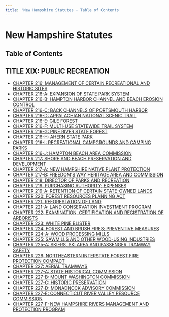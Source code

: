 ```yaml
---
title: 'New Hampshire Statutes - Table of Contents'
---
```


New Hampshire Statutes
======================

Table of Contents
-----------------

TITLE XIX: PUBLIC RECREATION
----------------------------

-   [CHAPTER 216: MANAGEMENT OF CERTAIN RECREATIONAL AND HISTORIC
    SITES](216.html)
-   [CHAPTER 216-A: EXPANSION OF STATE PARK SYSTEM](216-A.html)
-   [CHAPTER 216-B: HAMPTON HARBOR CHANNEL AND BEACH EROSION
    CONTROL](216-B.html)
-   [CHAPTER 216-C: BACK CHANNELS OF PORTSMOUTH HARBOR](216-C.html)
-   [CHAPTER 216-D: APPALACHIAN NATIONAL SCENIC TRAIL](216-D.html)
-   [CHAPTER 216-E: GILE FOREST](216-E.html)
-   [CHAPTER 216-F: MULTI-USE STATEWIDE TRAIL SYSTEM](216-F.html)
-   [CHAPTER 216-G: PINE RIVER STATE FOREST](216-G.html)
-   [CHAPTER 216-H: AHERN STATE PARK](216-H.html)
-   [CHAPTER 216-I: RECREATIONAL CAMPGROUNDS AND CAMPING
    PARKS](216-I.html)
-   [CHAPTER 216-J: HAMPTON BEACH AREA COMMISSION](216-J.html)
-   [CHAPTER 217: SHORE AND BEACH PRESERVATION AND DEVELOPMENT](217.html)
-   [CHAPTER 217-A: NEW HAMPSHIRE NATIVE PLANT PROTECTION](217-A.html)
-   [CHAPTER 217-B: FREEDOM'S WAY HERITAGE AREA AND
    COMMISSION](217-B.html)
-   [CHAPTER 218: DIRECTOR OF PARKS AND RECREATION](218.html)
-   [CHAPTER 219: PURCHASING AUTHORITY; EXPENSES](219.html)
-   [CHAPTER 219-A: RETENTION OF CERTAIN STATE-OWNED LANDS](219-A.html)
-   [CHAPTER 220: FOREST RESOURCES PLANNING ACT](220.html)
-   [CHAPTER 221: REFORESTATION OF LAND](221.html)
-   [CHAPTER 221-A: LAND CONSERVATION INVESTMENT PROGRAM](221-A.html)
-   [CHAPTER 222: EXAMINATION, CERTIFICATION AND REGISTRATION OF
    ARBORISTS](222.html)
-   [CHAPTER 223: WHITE PINE BLISTER](223.html)
-   [CHAPTER 224: FOREST AND BRUSH FIRES; PREVENTIVE MEASURES](224.html)
-   [CHAPTER 224-A: WOOD PROCESSING MILLS](224-A.html)
-   [CHAPTER 225: SAWMILLS AND OTHER WOOD-USING INDUSTRIES](225.html)
-   [CHAPTER 225-A: SKIERS, SKI AREA AND PASSENGER TRAMWAY
    SAFETY](225-A.html)
-   [CHAPTER 226: NORTHEASTERN INTERSTATE FOREST FIRE PROTECTION
    COMPACT](226.html)
-   [CHAPTER 227: AERIAL TRAMWAYS](227.html)
-   [CHAPTER 227-A: STATE HISTORICAL COMMISSION](227-A.html)
-   [CHAPTER 227-B: MOUNT WASHINGTON COMMISSION](227-B.html)
-   [CHAPTER 227-C: HISTORIC PRESERVATION](227-C.html)
-   [CHAPTER 227-D: MONADNOCK ADVISORY COMMISSION](227-D.html)
-   [CHAPTER 227-E: CONNECTICUT RIVER VALLEY RESOURCE
    COMMISSION](227-E.html)
-   [CHAPTER 227-F: NEW HAMPSHIRE RIVERS MANAGEMENT AND PROTECTION
    PROGRAM](227-F.html)
